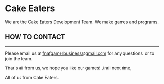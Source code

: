 # Cake Eaters

We are the Cake Eaters Development Team. We make games and programs.

## HOW TO CONTACT
-----------------

Please email us at fnafgamerbusiness@gmail.com for any questions, or to join the team.

That's all from us, we hope you like our games!
Until next time,

All of us from Cake Eaters.
